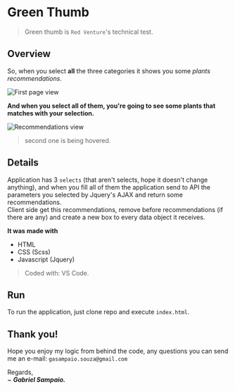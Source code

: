 # Green Thumb

> Green thumb is `Red Venture`'s technical test.

## Overview

So, when you select **all** the three categories it shows you some _plants recommendations_.

![First page view](https://imgur.com/PA9hdyB.png)

**And when you select all of them, you're going to see some plants that matches with your selection.**

![Recommendations view](https://imgur.com/xthGCsI.png)
> second one is being hovered.

## Details

Application has 3 `selects` (that aren't selects, hope it doesn't change anything), and when you fill all of them the application send to API the parameters you selected by Jquery's AJAX and return some recommendations. <br />
Client side get this recommendations, remove before recommendations (if there are any) and create a new box to every data object it receives.

**It was made with**

* HTML
* CSS (Scss)
* Javascript (Jquery)

> Coded with: VS Code.

## Run

To run the application, just clone repo and execute `index.html`.

## Thank you!

Hope you enjoy my logic from behind the code, any questions you can send me an e-mail: `gasampaio.souza@gmail.com`

Regards, <br />
~ _**Gabriel Sampaio.**_

